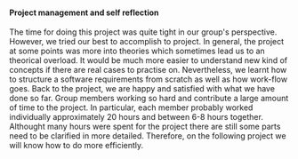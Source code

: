 #### Project management and self reflection
The time for doing this project was quite tight in our group's perspective. However, we tried our best to accomplish to project. 
In general, the project at some points was more into theories which sometimes lead us to an theorical overload. It would be much 
more easier to understand new kind of concepts if there are real cases to practise on. Nevertheless, we learnt how to structure
a software requirements from scratch as well as how work-flow goes. Back to the project, we are happy and satisfied with what we
have done so far. Group members working so hard and contribute a large amount of time to the project. In particular, each member
probably worked individually approximately 20 hours and between 6-8 hours together. Althought many hours were spent for the project
there are still some parts need to be clarified in more detailed. Therefore, on the following project we will know how to do more
efficiently. 
